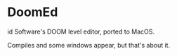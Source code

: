 # DoomEd
id Software's DOOM level editor, ported to MacOS.

Compiles and some windows appear, but that's about it.

